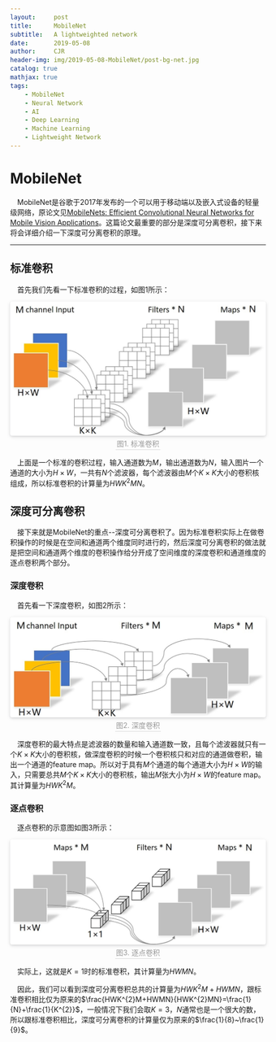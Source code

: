 ```yaml
---
layout:     post
title:      MobileNet
subtitle:   A lightweighted network
date:       2019-05-08
author:     CJR
header-img: img/2019-05-08-MobileNet/post-bg-net.jpg
catalog: true
mathjax: true
tags:
    - MobileNet
    - Neural Network
    - AI
    - Deep Learning
    - Machine Learning
    - Lightweight Network
---
```


# MobileNet

&emsp;MobileNet是谷歌于2017年发布的一个可以用于移动端以及嵌入式设备的轻量级网络，原论文见[MobileNets: Efficient Convolutional Neural Networks for Mobile Vision Applications](https://arxiv.org/abs/1704.04861)。这篇论文最重要的部分是深度可分离卷积，接下来将会详细介绍一下深度可分离卷积的原理。

---

## 标准卷积

&emsp;首先我们先看一下标准卷积的过程，如图1所示：

<center>
    <img style="border-radius: 0.3125em;
    box-shadow: 0 2px 4px 0 rgba(34,36,38,.12),0 2px 10px 0 rgba(34,36,38,.08);" 
    src="https://raw.githubusercontent.com/ShowLo/ShowLo.github.io/master/img/2019-05-08-MobileNet/conv-std.jpg">
    <br>
    <div style="color:orange; border-bottom: 1px solid #d9d9d9;
    display: inline-block;
    color: #999;
    padding: 2px;">图1. 标准卷积</div>
</center>

&emsp;上面是一个标准的卷积过程，输入通道数为$M$，输出通道数为$N$，输入图片一个通道的大小为$H\times W$，一共有$N$个滤波器，每个滤波器由$M$个$K\times K$大小的卷积核组成，所以标准卷积的计算量为$HWK^{2}MN$。

## 深度可分离卷积

&emsp;接下来就是MobileNet的重点--深度可分离卷积了。因为标准卷积实际上在做卷积操作的时候是在空间和通道两个维度同时进行的，然后深度可分离卷积的做法就是把空间和通道两个维度的卷积操作给分开成了空间维度的深度卷积和通道维度的逐点卷积两个部分。

### 深度卷积

&emsp;首先看一下深度卷积，如图2所示：

<center>
    <img style="border-radius: 0.3125em;
    box-shadow: 0 2px 4px 0 rgba(34,36,38,.12),0 2px 10px 0 rgba(34,36,38,.08);" 
    src="https://raw.githubusercontent.com/ShowLo/ShowLo.github.io/master/img/2019-05-08-MobileNet/depthwise-conv.jpg">
    <br>
    <div style="color:orange; border-bottom: 1px solid #d9d9d9;
    display: inline-block;
    color: #999;
    padding: 2px;">图2. 深度卷积</div>
</center>

&emsp;深度卷积的最大特点是滤波器的数量和输入通道数一致，且每个滤波器就只有一个$K\times K$大小的卷积核，做深度卷积的时候一个卷积核只和对应的通道做卷积，输出一个通道的feature map。所以对于具有$M$个通道的每个通道大小为$H\times W$的输入，只需要总共$M$个$K\times K$大小的卷积核，输出$M$张大小为$H\times W$的feature map。其计算量为$HWK^{2}M$。

### 逐点卷积

&emsp;逐点卷积的示意图如图3所示：

<center>
    <img style="border-radius: 0.3125em;
    box-shadow: 0 2px 4px 0 rgba(34,36,38,.12),0 2px 10px 0 rgba(34,36,38,.08);" 
    src="https://raw.githubusercontent.com/ShowLo/ShowLo.github.io/master/img/2019-05-08-MobileNet/pointwise-conv.jpg">
    <br>
    <div style="color:orange; border-bottom: 1px solid #d9d9d9;
    display: inline-block;
    color: #999;
    padding: 2px;">图3. 逐点卷积</div>
</center>

&emsp;实际上，这就是$K=1$时的标准卷积，其计算量为$HWMN$。


&emsp;因此，我们可以看到深度可分离卷积总共的计算量为$HWK^{2}M+HWMN$，跟标准卷积相比仅为原来的$\frac{HWK^{2}M+HWMN}{HWK^{2}MN}=\frac{1}{N}+\frac{1}{K^{2}}$，一般情况下我们会取$K=3$，$N$通常也是一个很大的数，所以跟标准卷积相比，深度可分离卷积的计算量仅为原来的$\frac{1}{8}~\frac{1}{9}$。